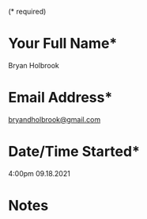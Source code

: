 (\* required)

# Your Full Name\*

Bryan Holbrook

# Email Address\*

bryandholbrook@gmail.com

# Date/Time Started\*

4:00pm 09.18.2021

# Notes
